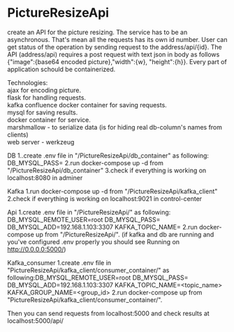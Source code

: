 # PictureResizeApi

create an API for the picture resizing. The service has to be an asynchronous.
That's mean all the requests has its own id number. User can get status of the operation by sending request to the address/api/{id}.
The API (address/api) requires a post request with text json in body as follows {"image":{base64 encoded picture},"width":{w}, "height":{h}}. Every part of application schould be containerized. 

Technologies:\
ajax for encoding picture.\
flask for handling requests.\
kafka confluence docker container for saving requests.\
mysql for saving results.\
docker container for service.\
marshmallow - to serialize data (is for hiding real db-column's names from clients)\
web server - werkzeug

DB
1..create .env file in "/PictureResizeApi/db_container" as following: 
DB_MYSQL_PASS=<pass>
2.run docker-compose up -d from "/PictureResizeApi/db_container" 
3.check if everything is working on localhost:8080 in adminer

Kafka
1.run docker-compose up -d from "/PictureResizeApi/kafka_client" 
2.check if everything is working on localhost:9021 in control-center

Api
1.create .env file in "/PictureResizeApi/" as following:
DB_MYSQL_REMOTE_USER=root
DB_MYSQL_PASS=<pass>
DB_MYSQL_ADD=192.168.1.103:3307
KAFKA_TOPIC_NAME=<topic name for producer>
2.run docker-compose up from "/PictureResizeApi/". (if kafka and db are running and you've configured .env properly you should see Running on http://0.0.0.0:5000/)
  
Kafka_consumer
1.create .env file in "PictureResizeApi/kafka_client/consumer_container/" as following:DB_MYSQL_REMOTE_USER=root
DB_MYSQL_PASS=<pass>
DB_MYSQL_ADD=192.168.1.103:3307
KAFKA_TOPIC_NAME=<topic_name>
KAFKA_GROUP_NAME=<group_id>
2.run docker-compose up from "PictureResizeApi/kafka_client/consumer_container/".
  
Then you can send requests from localhost:5000 and check results at localhost:5000/api/
